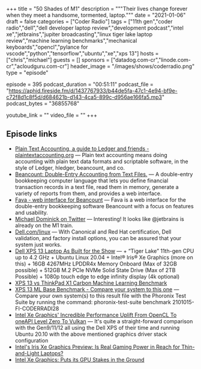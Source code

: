 +++
title = "50 Shades of M1"
description = """Their lives change forever when they meet a handsome, tormented, laptop."""
date = "2021-01-06"
draft = false
categories = ["Coder Radio"]
tags = ["11th gen","coder radio","dell","dell developer laptop review","development podcast","intel xe","jetbrains","jupiter broadcasting","linux tiger lake laptop review","machine learning benchmarks","mechanical keyboards","opencl","pylance for vscode","python","tensorflow","ubuntu","xe","xps 13"]
hosts = ["chris","michael"]
guests = []
sponsors = ["datadog.com-cr","linode.com-cr","acloudguru.com-cr"]
header_image = "/images/shows/coderradio.png"
type = "episode"

episode = 395
podcast_duration = "00:51:11"
podcast_file = "https://aphid.fireside.fm/d/1437767933/b44de5fa-47c1-4e94-bf9e-c72f8d1c8f5d/d684621b-d143-4ca5-899c-d956ae166fa5.mp3"
podcast_bytes = "36855768"

youtube_link = ""
video_file = ""
+++

## Episode links

  * [Plain Text Accounting, a guide to Ledger and friends - plaintextaccounting.org](https://plaintextaccounting.org/ "Plain Text Accounting, a guide to Ledger and friends - plaintextaccounting.org") — Plain text accounting means doing accounting with plain text data formats and scriptable software, in the style of Ledger, hledger, beancount, and co. 
  * [Beancount: Double-Entry Accounting from Text Files.](https://github.com/beancount/beancount "Beancount: Double-Entry Accounting from Text Files.") — A double-entry bookkeeping computer language that lets you define financial transaction records in a text file, read them in memory, generate a variety of reports from them, and provides a web interface.
  * [Fava - web interface for Beancount](https://github.com/beancount/fava "Fava - web interface for Beancount") — Fava is a web interface for the double-entry bookkeeping software Beancount with a focus on features and usability.
  * [Michael Dominick on Twitter](https://twitter.com/dominucco/status/1345867506989359105 "Michael Dominick on Twitter") — Interesting! It looks like @jetbrains is already on the M1 train.
  * [Dell.com/linux](https://www.dell.com/en-us/work/shop/overview/cp/linuxsystems "Dell.com/linux") — With Canonical and Red Hat certification, Dell validation, and factory install options, you can be assured that your system just works.
  * [Dell XPS 13 Laptop As Built for the Show](https://www.dell.com/en-us/work/shop/dell-laptops-and-notebooks/new-xps-13-developer-edition/spd/xps-13-9310-laptop/ctox139w10p2c3000u?configurationid=45591da6-877d-48a2-bf0a-151202c712ac "Dell XPS 13 Laptop As Built for the Show") — + “Tiger Lake” 11th-gen CPU up to 4.2 GHz \+ Ubuntu Linux 20.04 \+ Intel® Iris® Xe Graphics (more on this) \+ 16GB 4267MHz LPDDR4x Memory Onboard (Max of 32GB possible) \+ 512GB M.2 PCIe NVMe Solid State Drive (Max of 2TB Possible) \+ 1080p touch edge to edge infinity display (4k optional)
  * [XPS 13 vs ThinkPad X1 Carbon Machine Learning Benchmark](https://openbenchmarking.org/result/2101022-AS-2101015FI37 "XPS 13 vs ThinkPad X1 Carbon Machine Learning Benchmark")
  * [XPS 13 ML Base Benchmark - Compare your system to this one](https://openbenchmarking.org/result/2101015-FI-CODERRADI28 "XPS 13 ML Base Benchmark - Compare your system to this one") — Compare your own system(s) to this result file with the Phoronix Test Suite by running the command: phoronix-test-suite benchmark 2101015-FI-CODERRADI28
  * [Intel Xe Graphics' Incredible Performance Uplift From OpenCL To oneAPI Level Zero To Vulkan](https://www.phoronix.com/scan.php?page=article&item=intel-xe-graphics&num=1 "Intel Xe Graphics' Incredible Performance Uplift From OpenCL To oneAPI Level Zero To Vulkan") — It's quite a straight-forward comparison with the Gen9/11/12 all using the Dell XPS of their time and running Ubuntu 20.10 with the above mentioned graphics driver stack configuration
  * [Intel's Iris Xe Graphics Preview: Is Real Gaming Power in Reach for Thin-and-Light Laptops?](https://www.pcmag.com/news/intels-iris-xe-graphics-preview-is-real-gaming-power-in-reach-for-thin "Intel's Iris Xe Graphics Preview: Is Real Gaming Power in Reach for Thin-and-Light Laptops?")
  * [Intel Xe Graphics: Puts its GPU Stakes in the Ground ](https://www.eetasia.com/intel-xe-graphics-puts-its-gpu-stakes-in-the-ground/ "Intel Xe Graphics: Puts its GPU Stakes in the Ground ")

